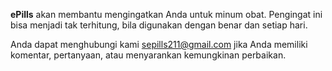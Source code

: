 **ePills** akan membantu mengingatkan Anda untuk minum obat. Pengingat ini bisa menjadi tak terhitung, bila digunakan dengan benar dan setiap hari.


Anda dapat menghubungi kami <sepills211@gmail.com> jika Anda memiliki komentar, pertanyaan, atau menyarankan kemungkinan perbaikan.

